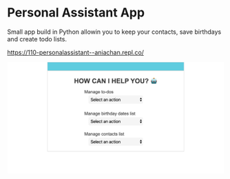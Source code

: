 # Personal Assistant App

Small app build in Python allowin you to keep your contacts, save birthdays and create todo lists.

https://110-personalassistant--aniachan.repl.co/

![Personal Assistant App](/app.png "Personal Assistant App")